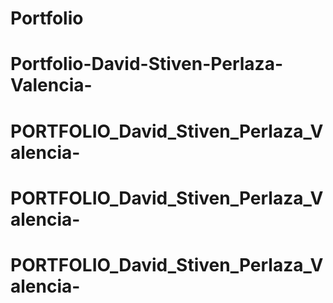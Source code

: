 # Portfolio
# Portfolio-David-Stiven-Perlaza-Valencia-
# PORTFOLIO_David_Stiven_Perlaza_Valencia-
# PORTFOLIO_David_Stiven_Perlaza_Valencia-
# PORTFOLIO_David_Stiven_Perlaza_Valencia-
